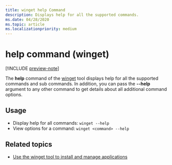 ```yaml
---
title: winget help Command
description: Displays help for all the supported commands.
ms.date: 04/28/2020
ms.topic: article
ms.localizationpriority: medium
---
```


# help command (winget)

[!INCLUDE [preview-note](../../includes/package-manager-preview.md)]

The **help** command of the [winget](index.md) tool displays help for all the supported commands and sub commands. In addition, you can pass the **--help** argument to any other command to get details about all additional command options.

## Usage

* Display help for all commands: `winget --help`
* View options for a command: `winget <command> --help`

## Related topics

* [Use the winget tool to install and manage applications](index.md)
